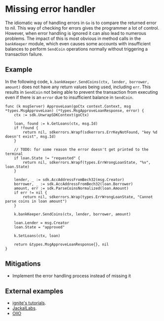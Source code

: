# Missing error handler

The idiomatic way of handling errors in `Go` is to compare the returned error to nil. This way of checking for errors gives the programmer a lot of control. However, when error handling is ignored it can also lead to numerous problems. The impact of this is most obvious in method calls in the `bankKeeper` module, which even causes some accounts with insufficient balances to perform `SendCoin` operations normally without triggering a transaction failure.


## Example 
In the following code, `k.bankKeeper.SendCoins(ctx, lender, borrower, amount)` does not have any return values being used, including `err`. This results in `SendCoin` not being able to prevent the transaction from executing even if there is an `error` due to insufficient balance in `SendCoin`.
```golang
func (k msgServer) ApproveLoan(goCtx context.Context, msg *types.MsgApproveLoan) (*types.MsgApproveLoanResponse, error) {
	ctx := sdk.UnwrapSDKContext(goCtx)

	loan, found := k.GetLoans(ctx, msg.Id)
	if !found {
		return nil, sdkerrors.Wrapf(sdkerrors.ErrKeyNotFound, "key %d doesn't exist", msg.Id)
	}

	// TODO: for some reason the error doesn't get printed to the terminal
	if loan.State != "requested" {
		return nil, sdkerrors.Wrapf(types.ErrWrongLoanState, "%v", loan.State)
	}

	lender, _ := sdk.AccAddressFromBech32(msg.Creator)
	borrower, _ := sdk.AccAddressFromBech32(loan.Borrower)
	amount, err := sdk.ParseCoinsNormalized(loan.Amount)
	if err != nil {
		return nil, sdkerrors.Wrap(types.ErrWrongLoanState, "Cannot parse coins in loan amount")
	}

	k.bankKeeper.SendCoins(ctx, lender, borrower, amount)

	loan.Lender = msg.Creator
	loan.State = "approved"

	k.SetLoans(ctx, loan)

	return &types.MsgApproveLoanResponse{}, nil
}
```
## Mitigations

- Implement the error handling process instead of missing it

## External examples
- [ignite's tutorials](https://github.com/ignite/cli/issues/2828). 
- [JackalLabs](https://github.com/JackalLabs/canine-chain/issues/8).
- [OllO](https://github.com/OllO-Station/ollo/issues/20)
